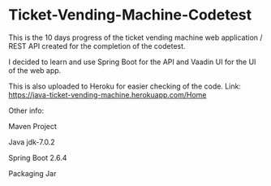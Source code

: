 # Ticket-Vending-Machine-Codetest

This is the 10 days progress of the ticket vending machine web application / REST API created for the completion of the codetest.

I decided to learn and use Spring Boot for the API and Vaadin UI for the UI of the web app.

This is also uploaded to Heroku for easier checking of the code. Link: https://java-ticket-vending-machine.herokuapp.com/Home

Other info:

  Maven Project
  
  Java jdk-7.0.2
  
  Spring Boot 2.6.4
  
  Packaging Jar
  
